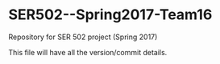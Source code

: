 # SER502--Spring2017-Team16
Repository for SER 502 project (Spring 2017)

This file will have all the version/commit details.
